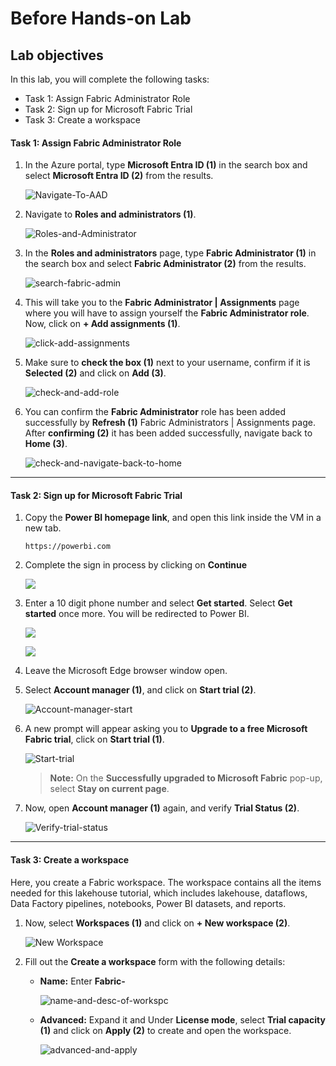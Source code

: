 # Before Hands-on Lab 

## Lab objectives

In this lab, you will complete the following tasks:

- Task 1: Assign Fabric Administrator Role
- Task 2: Sign up for Microsoft Fabric Trial
- Task 3: Create a workspace

#### Task 1: Assign Fabric Administrator Role

1. In the Azure portal, type **Microsoft Entra ID (1)** in the search box and select **Microsoft Entra ID (2)** from the results.

   ![Navigate-To-AAD](./Images/ws/entra01.png)

2. Navigate to **Roles and administrators (1)**.

   ![Roles-and-Administrator](./Images/ws/entraa02.png)

3. In the **Roles and administrators** page, type **Fabric Administrator (1)** in the search box and select **Fabric Administrator (2)** from the results.

   ![search-fabric-admin](./Images/ws/entra02.png)

4. This will take you to the **Fabric Administrator | Assignments** page where you will have to assign yourself the **Fabric Administrator role**. Now, click on **+ Add assignments (1)**.

   ![click-add-assignments](./Images/ws/04.png)

5. Make sure to **check the box (1)** next to your username, confirm if it is **Selected (2)** and click on **Add (3)**.

   ![check-and-add-role](./Images/ws/05.png)

6. You can confirm the **Fabric Administrator** role has been added successfully by **Refresh (1)** Fabric Administrators | Assignments page. After **confirming (2)** it has been added successfully, navigate back to **Home (3)**.

   ![check-and-navigate-back-to-home](./Images/ws/06.png)

----

#### Task 2: Sign up for Microsoft Fabric Trial

1. Copy the **Power BI homepage link**, and open this link inside the VM in a new tab.

   ```
   https://powerbi.com
   ```

1. Complete the sign in process by clicking on **Continue**

   ![](Images/lab6-image-T01.png)
   
1. Enter a 10 digit phone number and select **Get started**. Select **Get started** once more. You will be redirected to Power BI.
   
   ![](Images/lab6-image-(T02).png)
   
   ![](Images/lab6-image-(T003).png)
   
1. Leave the Microsoft Edge browser window open.

1. Select **Account manager (1)**, and click on **Start trial (2)**.

   ![Account-manager-start](./Images/ws/07.png)

1. A new prompt will appear asking you to **Upgrade to a free Microsoft Fabric trial**, click on **Start trial (1)**.

   ![Start-trial](./Images/ws/08.png)

   >**Note:** On the **Successfully upgraded to Microsoft Fabric** pop-up, select **Stay on current page**.

1. Now, open **Account manager (1)** again, and verify **Trial Status (2)**.

   ![Verify-trial-status](./Images/ws/10.png)

----

#### Task 3: Create a workspace

Here, you create a Fabric workspace. The workspace contains all the items needed for this lakehouse tutorial, which includes lakehouse, dataflows, Data Factory pipelines, notebooks, Power BI datasets, and reports.

1.  Now, select **Workspaces (1)** and click on **+ New workspace (2)**.

    ![New Workspace](./Images/ws/11.png)

2. Fill out the **Create a workspace** form with the following details:

   - **Name:** Enter **Fabric-<inject key="DeploymentID" enableCopy="false"/>**

      ![name-and-desc-of-workspc](Images/fabric.png)

   - **Advanced:** Expand it and Under **License mode**, select **Trial capacity (1)** and click on **Apply (2)** to create and open the workspace.

      ![advanced-and-apply](Images/fabric(2).png)

<!-- <validation step= "68fb556e-9393-4710-a980-c5c23566c4c2" /> -->